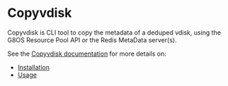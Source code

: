 # Copyvdisk

Copyvdisk is CLI tool to copy the metadata of a deduped vdisk,
using the G8OS Resource Pool API or the Redis MetaData server(s).

See the [Copyvdisk documentation](/docs/copyvdisk/copyvdisk.md) for more details on:
- [Installation](/docs/copyvdisk/installation.md)
- [Usage](docs/copyvdisk/usage.md)
